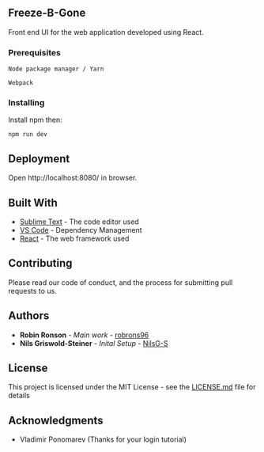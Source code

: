 ## Freeze-B-Gone

Front end UI for the web application developed using React. 

### Prerequisites


```
Node package manager / Yarn 

Webpack 

```

### Installing

Install npm then: 

```
npm run dev 

```

## Deployment

Open http://localhost:8080/ in browser. 

## Built With

* [Sublime Text](https://www.sublimetext.com/) - The code editor used 
* [VS Code](https://code.visualstudio.com/) - Dependency Management
* [React](https://reactjs.org/) - The web framework used

## Contributing

Please read our code of conduct, and the process for submitting pull requests to us.


## Authors

* **Robin Ronson** - *Main work* - [robrons96](https://github.com/robrons96)
* **Nils Griswold-Steiner** - *Inital Setup* - [NilsG-S](https://github.com/NilsG-S)

## License

This project is licensed under the MIT License - see the [LICENSE.md](LICENSE.md) file for details

## Acknowledgments

* Vladimir Ponomarev (Thanks for your login tutorial)
